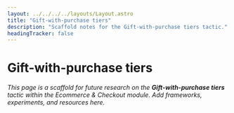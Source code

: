 ```yaml
---
layout: ../../../../layouts/Layout.astro
title: "Gift-with-purchase tiers"
description: "Scaffold notes for the Gift-with-purchase tiers tactic."
headingTracker: false
---
```

# Gift-with-purchase tiers

_This page is a scaffold for future research on the **Gift-with-purchase tiers** tactic within the Ecommerce & Checkout module. Add frameworks, experiments, and resources here._
